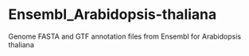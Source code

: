 # Ensembl_Arabidopsis-thaliana
Genome FASTA and GTF annotation files from Ensembl for Arabidopsis thaliana
